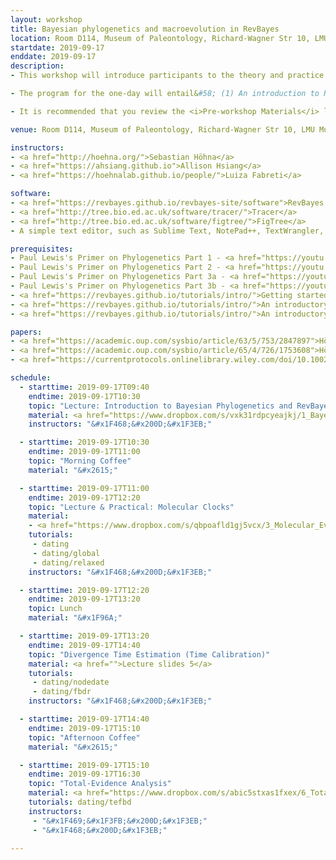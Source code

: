 ```yaml
---
layout: workshop
title: Bayesian phylogenetics and macroevolution in RevBayes
location: Room D114, Museum of Paleontology, Richard-Wagner Str 10, LMU Munich, Germany
startdate: 2019-09-17
enddate: 2019-09-17
description: 
- This workshop will introduce participants to the theory and practice of phylogenetic inference methods for macroevolution using RevBayes. The one-day course is part of the "German Paleontological Society Meeting 2019". 

- The program for the one-day will entail&#58; (1) An introduction to RevBayes, MCMC, and basic tree inference; (2) Estimating divergence times using molecular clocks; (3) Combining data from fossil and ling taxa. A detailed schedule is given below. 

- It is recommended that you review the <i>Pre-workshop Materials</i> listed below if you do not already have a strong understanding of likelihood-based phylogenetics, probability, and Bayesian inference. These video lectures are by <a href="https://phylogeny.uconn.edu/">Paul Lewis</a> and provide a clear overview of these topics. Additionally, a list of papers describing RevBayes and graphical models is provided as suggested background reading.

venue: Room D114, Museum of Paleontology, Richard-Wagner Str 10, LMU Munich, Germany

instructors:
- <a href="http://hoehna.org/">Sebastian Höhna</a>
- <a href="https://ahsiang.github.io">Allison Hsiang</a>
- <a href="https://hoehnalab.github.io/people/">Luiza Fabreti</a>

software:
- <a href="https://revbayes.github.io/revbayes-site/software">RevBayes v1.0.11</a> 
- <a href="http://tree.bio.ed.ac.uk/software/tracer/">Tracer</a>
- <a href="http://tree.bio.ed.ac.uk/software/figtree/">FigTree</a>
- A simple text editor, such as Sublime Text, NotePad++, TextWrangler, BBEdit, vim, or emacs 

prerequisites:
- Paul Lewis's Primer on Phylogenetics Part 1 - <a href="https://youtu.be/1r4z0YJq580">Trees & Likelihood</a>
- Paul Lewis's Primer on Phylogenetics Part 2 - <a href="https://youtu.be/UsLeY0wZr4Y">Substitution Models</a>
- Paul Lewis's Primer on Phylogenetics Part 3a - <a href="https://youtu.be/4PWlnNsfz90">Bayesian Statistics & MCMC</a>
- Paul Lewis's Primer on Phylogenetics Part 3b - <a href="https://youtu.be/TLtOS--YwkU">Bayesian Phylogenetics</a>
- <a href="https://revbayes.github.io/tutorials/intro/">Getting started with <b><i>RevBayes</i></b>.</a>
- <a href="https://revbayes.github.io/tutorials/intro/">An introductory tutorial to <b>RevBayes and the RevLanguage</b>.</a>
- <a href="https://revbayes.github.io/tutorials/intro/">An introductory tutorial to <b>graphical models</b>.</a>

papers:
- <a href="https://academic.oup.com/sysbio/article/63/5/753/2847897">Höhna et al. (2014). Probabilistic Graphical Model Representation in Phylogenetics.</a>
- <a href="https://academic.oup.com/sysbio/article/65/4/726/1753608">Höhna et al. (2016). RevBayes&#58; Bayesian Phylogenetic Inference Using Graphical Models and an Interactive Model-Specification Language.</a>
- <a href="https://currentprotocols.onlinelibrary.wiley.com/doi/10.1002/cpbi.22">Höhna et al. (2017). Phylogenetic Inference Using RevBayes.</a>

schedule:
  - starttime: 2019-09-17T09:40
    endtime: 2019-09-17T10:30
    topic: "Lecture: Introduction to Bayesian Phylogenetics and RevBayes"
    material: <a href="https://www.dropbox.com/s/vxk31rdpcyeajkj/1_Bayesian_inference.pdf?dl=0">Lecture slides 1</a> and <a href="https://www.dropbox.com/s/p76sdchegs5taxa/2_RevBayes.pdf?dl=0>Lecture slides 2</a>
    instructors: "&#x1F468;&#x200D;&#x1F3EB;"

  - starttime: 2019-09-17T10:30
    endtime: 2019-09-17T11:00
    topic: "Morning Coffee"
    material: "&#x2615;"

  - starttime: 2019-09-17T11:00
    endtime: 2019-09-17T12:20
    topic: "Lecture & Practical: Molecular Clocks"
    material: 
    - <a href="https://www.dropbox.com/s/qbpoafld1gj5vcx/3_Molecular_Evolution.pdf?dl=0">Lecture slides 3</a> and <a href="https://www.dropbox.com/s/4s1rmkk47vqfl09/4_Clocks.pdf?dl=0">Lecture slides 4</a>
    tutorials: 
     - dating
     - dating/global
     - dating/relaxed
    instructors: "&#x1F468;&#x200D;&#x1F3EB;"

  - starttime: 2019-09-17T12:20
    endtime: 2019-09-17T13:20
    topic: Lunch
    material: "&#x1F96A;"

  - starttime: 2019-09-17T13:20
    endtime: 2019-09-17T14:40
    topic: "Divergence Time Estimation (Time Calibration)"
    material: <a href="">Lecture slides 5</a>
    tutorials: 
     - dating/nodedate
     - dating/fbdr
    instructors: "&#x1F468;&#x200D;&#x1F3EB;"

  - starttime: 2019-09-17T14:40
    endtime: 2019-09-17T15:10
    topic: "Afternoon Coffee"
    material: "&#x2615;"

  - starttime: 2019-09-17T15:10
    endtime: 2019-09-17T16:30
    topic: "Total-Evidence Analysis"
    material: <a href="https://www.dropbox.com/s/abic5stxas1fxex/6_Total_evidence_dating.pdf?dl=0">Lecture slides 6</a>
    tutorials: dating/tefbd
    instructors: 
     - "&#x1F469;&#x1F3FB;&#x200D;&#x1F3EB;"
     - "&#x1F468;&#x200D;&#x1F3EB;"

---
```


